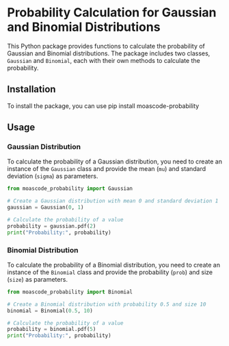 # Probability Calculation for Gaussian and Binomial Distributions

This Python package provides functions to calculate the probability of Gaussian and Binomial distributions. The package includes two classes, `Gaussian` and `Binomial`, each with their own methods to calculate the probability.

## Installation

To install the package, you can use pip install moascode-probability

## Usage

### Gaussian Distribution

To calculate the probability of a Gaussian distribution, you need to create an instance of the `Gaussian` class and provide the mean (`mu`) and standard deviation (`sigma`) as parameters.

```python
from moascode_probability import Gaussian

# Create a Gaussian distribution with mean 0 and standard deviation 1
gaussian = Gaussian(0, 1)

# Calculate the probability of a value
probability = gaussian.pdf(2)
print("Probability:", probability)
```

### Binomial Distribution

To calculate the probability of a Binomial distribution, you need to create an instance of the `Binomial` class and provide the probability (`prob`) and size (`size`) as parameters.

```python
from moascode_probability import Binomial

# Create a Binomial distribution with probability 0.5 and size 10
binomial = Binomial(0.5, 10)

# Calculate the probability of a value
probability = binomial.pdf(5)
print("Probability:", probability)
```